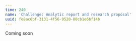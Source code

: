 ```yaml
---
time: 240
name: 'Challenge: Analytic report and research proposal'
uuid: fe8ac6bf-3131-4f56-9520-80cb1e6bf14b
---
```


Coming soon
